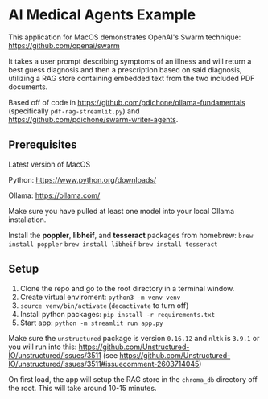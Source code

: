 # AI Medical Agents Example

This application for MacOS demonstrates OpenAI's Swarm technique: <https://github.com/openai/swarm>

It takes a user prompt describing symptoms of an illness and will return a best guess diagnosis and then a prescription based on said diagnosis, utilizing a RAG store containing embedded text from the two included PDF documents.

Based off of code in <https://github.com/pdichone/ollama-fundamentals> (specifically `pdf-rag-streamlit.py`) and <https://github.com/pdichone/swarm-writer-agents>.

## Prerequisites

Latest version of MacOS

Python: <https://www.python.org/downloads/>

Ollama: <https://ollama.com/>

Make sure you have pulled at least one model into your local Ollama installation.

Install the **poppler**, **libheif**, and **tesseract** packages from homebrew:
`brew install poppler`
`brew install libheif`
`brew install tesseract`

## Setup

1. Clone the repo and go to the root directory in a terminal window.
2. Create virtual enviroment: `python3 -m venv venv`
3. `source venv/bin/activate` (`decactivate` to turn off)
4. Install python packages: `pip install -r requirements.txt`
5. Start app: `python -m streamlit run app.py`


Make sure the `unstructured` package is version `0.16.12` and `nltk` is `3.9.1` or you will run into this: <https://github.com/Unstructured-IO/unstructured/issues/3511> (see <https://github.com/Unstructured-IO/unstructured/issues/3511#issuecomment-2603714045>)

On first load, the app will setup the RAG store in the `chroma_db` directory off the root. This will take around 10-15 minutes.